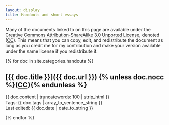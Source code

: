 ```yaml
---
layout: display
title: Handouts and short essays
---
```


Many of the documents linked to on this page are available under the
<a rel="license"
href="http://creativecommons.org/licenses/by-sa/3.0/"> Creative
Commons Attribution-ShareAlike 3.0 Unported License</a>, denoted 
\([CC][]\). This means that you can copy, edit, and redistribute the
document as long as you credit me for my contribution and make your
version available under the same license if you redistribute it.

{% for doc in site.categories.handouts %}

[{{ doc.title }}]({{ doc.url }}) {% unless doc.nocc %}\([CC][]\){% endunless %}
--------------------------------------------------------------------------
{{ doc.content | truncatewords: 100 | strip_html }}  
Tags: {{ doc.tags | array_to_sentence_string }}  
Last edited: {{ doc.date | date_to_string }}

{% endfor %}

[CC]: http://creativecommons.org/licenses/by-sa/3.0/
